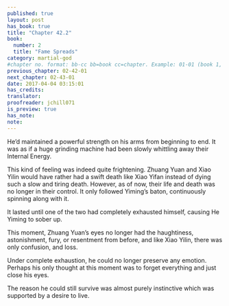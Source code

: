 ```yaml
---
published: true
layout: post
has_book: true
title: "Chapter 42.2"
book:
  number: 2
  title: "Fame Spreads"
category: martial-god
#chapter no. format: bb-cc bb=book cc=chapter. Example: 01-01 (book 1, chapter 1)
previous_chapter: 02-42-01
next_chapter: 02-43-01
date: 2017-04-04 03:15:01 
has_credits:
translator:
proofreader: jchill071
is_preview: true
has_note:
note: 
---
```

He’d maintained a powerful strength on his arms from beginning to end. It was as if a huge grinding machine had been slowly whittling away their Internal Energy.

This kind of feeling was indeed quite frightening. Zhuang Yuan and Xiao Yilin would have rather had a swift death like Xiao Yifan instead of dying such a slow and tiring death. However, as of now, their life and death was no longer in their control. It only followed Yiming’s baton, continuously spinning along with it.

It lasted until one of the two had completely exhausted himself, causing He Yiming to sober up.

This moment, Zhuang Yuan’s eyes no longer had the haughtiness, astonishment, fury, or resentment from before, and like Xiao Yilin, there was only confusion, and loss.

Under complete exhaustion, he could no longer preserve any emotion. Perhaps his only thought at this moment was to forget everything and just close his eyes.

The reason he could still survive was almost purely instinctive which was supported by a desire to live.
